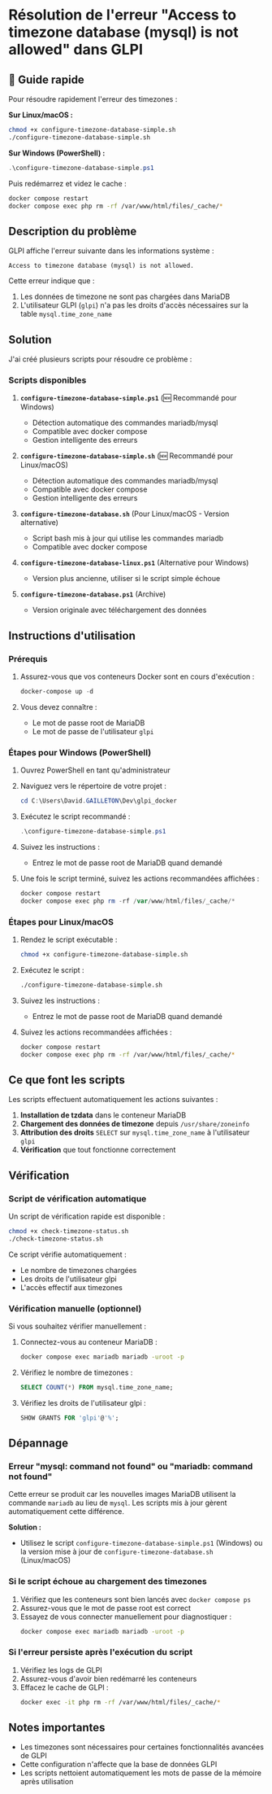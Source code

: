 # Résolution de l'erreur "Access to timezone database (mysql) is not allowed" dans GLPI

## 🚀 Guide rapide

Pour résoudre rapidement l'erreur des timezones :

**Sur Linux/macOS :**
```bash
chmod +x configure-timezone-database-simple.sh
./configure-timezone-database-simple.sh
```

**Sur Windows (PowerShell) :**
```powershell
.\configure-timezone-database-simple.ps1
```

Puis redémarrez et videz le cache :
```bash
docker compose restart
docker compose exec php rm -rf /var/www/html/files/_cache/*
```

## Description du problème

GLPI affiche l'erreur suivante dans les informations système :
```
Access to timezone database (mysql) is not allowed.
```

Cette erreur indique que :
1. Les données de timezone ne sont pas chargées dans MariaDB
2. L'utilisateur GLPI (`glpi`) n'a pas les droits d'accès nécessaires sur la table `mysql.time_zone_name`

## Solution

J'ai créé plusieurs scripts pour résoudre ce problème :

### Scripts disponibles

1. **`configure-timezone-database-simple.ps1`** (🆕 Recommandé pour Windows)
   - Détection automatique des commandes mariadb/mysql
   - Compatible avec docker compose
   - Gestion intelligente des erreurs

2. **`configure-timezone-database-simple.sh`** (🆕 Recommandé pour Linux/macOS)
   - Détection automatique des commandes mariadb/mysql
   - Compatible avec docker compose
   - Gestion intelligente des erreurs

3. **`configure-timezone-database.sh`** (Pour Linux/macOS - Version alternative)
   - Script bash mis à jour qui utilise les commandes mariadb
   - Compatible avec docker compose

3. **`configure-timezone-database-linux.ps1`** (Alternative pour Windows)
   - Version plus ancienne, utiliser si le script simple échoue

4. **`configure-timezone-database.ps1`** (Archive)
   - Version originale avec téléchargement des données

## Instructions d'utilisation

### Prérequis

1. Assurez-vous que vos conteneurs Docker sont en cours d'exécution :
   ```powershell
   docker-compose up -d
   ```

2. Vous devez connaître :
   - Le mot de passe root de MariaDB
   - Le mot de passe de l'utilisateur `glpi`

### Étapes pour Windows (PowerShell)

1. Ouvrez PowerShell en tant qu'administrateur

2. Naviguez vers le répertoire de votre projet :
   ```powershell
   cd C:\Users\David.GAILLETON\Dev\glpi_docker
   ```

3. Exécutez le script recommandé :
   ```powershell
   .\configure-timezone-database-simple.ps1
   ```

4. Suivez les instructions :
   - Entrez le mot de passe root de MariaDB quand demandé

5. Une fois le script terminé, suivez les actions recommandées affichées :
   ```powershell
   docker compose restart
   docker compose exec php rm -rf /var/www/html/files/_cache/*
   ```

### Étapes pour Linux/macOS

1. Rendez le script exécutable :
   ```bash
   chmod +x configure-timezone-database-simple.sh
   ```

2. Exécutez le script :
   ```bash
   ./configure-timezone-database-simple.sh
   ```

3. Suivez les instructions :
   - Entrez le mot de passe root de MariaDB quand demandé

4. Suivez les actions recommandées affichées :
   ```bash
   docker compose restart
   docker compose exec php rm -rf /var/www/html/files/_cache/*
   ```

## Ce que font les scripts

Les scripts effectuent automatiquement les actions suivantes :

1. **Installation de tzdata** dans le conteneur MariaDB
2. **Chargement des données de timezone** depuis `/usr/share/zoneinfo`
3. **Attribution des droits** `SELECT` sur `mysql.time_zone_name` à l'utilisateur `glpi`
4. **Vérification** que tout fonctionne correctement

## Vérification

### Script de vérification automatique

Un script de vérification rapide est disponible :

```bash
chmod +x check-timezone-status.sh
./check-timezone-status.sh
```

Ce script vérifie automatiquement :
- Le nombre de timezones chargées
- Les droits de l'utilisateur glpi
- L'accès effectif aux timezones

### Vérification manuelle (optionnel)

Si vous souhaitez vérifier manuellement :

1. Connectez-vous au conteneur MariaDB :
   ```bash
   docker compose exec mariadb mariadb -uroot -p
   ```

2. Vérifiez le nombre de timezones :
   ```sql
   SELECT COUNT(*) FROM mysql.time_zone_name;
   ```

3. Vérifiez les droits de l'utilisateur glpi :
   ```sql
   SHOW GRANTS FOR 'glpi'@'%';
   ```

## Dépannage

### Erreur "mysql: command not found" ou "mariadb: command not found"

Cette erreur se produit car les nouvelles images MariaDB utilisent la commande `mariadb` au lieu de `mysql`. Les scripts mis à jour gèrent automatiquement cette différence.

**Solution :**
- Utilisez le script `configure-timezone-database-simple.ps1` (Windows) ou la version mise à jour de `configure-timezone-database.sh` (Linux/macOS)

### Si le script échoue au chargement des timezones

1. Vérifiez que les conteneurs sont bien lancés avec `docker compose ps`
2. Assurez-vous que le mot de passe root est correct
3. Essayez de vous connecter manuellement pour diagnostiquer :
   ```bash
   docker compose exec mariadb mariadb -uroot -p
   ```

### Si l'erreur persiste après l'exécution du script

1. Vérifiez les logs de GLPI
2. Assurez-vous d'avoir bien redémarré les conteneurs
3. Effacez le cache de GLPI :
   ```bash
   docker exec -it php rm -rf /var/www/html/files/_cache/*
   ```

## Notes importantes

- Les timezones sont nécessaires pour certaines fonctionnalités avancées de GLPI
- Cette configuration n'affecte que la base de données GLPI
- Les scripts nettoient automatiquement les mots de passe de la mémoire après utilisation 
